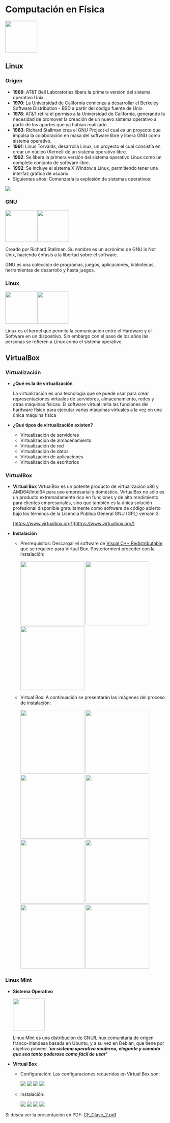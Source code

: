 # Computación en Física
<img src="../images/logo.png" width="100">

## Linux
### Origen
- **1969**: AT&T Bell Laboratories libera la primera versión del sistema operativo Unix.
- **1970**: La Universidad de California comienza a desarrollar el Berkeley Software Distribution - BSD a partir del código fuente de Unix
- **1978**: AT&T retira el permiso a la Universidad de California, generando la necesidad de promover la creación de un nuevo sistema operativo a partir de los aportes que ya habían realizado.
- **1983**: Richard Stallman crea el GNU Project el cual es un proyecto que impulsa la colaboración en masa del software libre y libera GNU como sistema operativo.
- **1991**: Linus Torvalds, desarrolla Linux, un proyecto el cual consistía en crear un núcleo (Kernel) de un sistema operativo libre.
- **1992**: Se libera la primera versión del sistema operativo Linux como un completo conjunto de software libre.
- **1992**: Se incluye el sistema X Window a Linux, permitiendo tener una interfaz gráfica de usuario.
- Siguientes años: Comenzaría la explosión de sistemas operativos:

<img src="images/distribuciones.png">

### GNU
<img src="images/stallman.png" height="100"><img src="images/gnu.png" height="100">

Creado por Richard Stallman. Su nombre es un acrónimo de GNU is Not Unix, haciendo énfasis a la libertad sobre el software. 

GNU es una colección de programas, juegos, aplicaciones, bibliotecas, herramientas de desarrollo y hasta juegos.

### Linux
<img src="images/linus.jpg" height="100"><img src="images/linux.jpeg" height="100">

Linux es el kernel que permite la comunicación entre el Hardware y el Software en un dispositivo. Sin embargo con el paso de los años las personas se refieren a Linux como el sistema operativo.

## VirtualBox
### Virtualización
- **¿Qué es la de virtualización**

    La virtualización es una tecnología que se puede usar para crear representaciones virtuales de servidores, almacenamiento, redes y otras máquinas físicas. El software virtual imita las funciones del hardware físico para ejecutar varias máquinas virtuales a la vez en una única máquina física

- **¿Qué tipos de virtualización existen?**
    - Virtualización de servidores
    - Virtualización de almacenamiento
    - Virtualización de red
    - Virtualización de datos
    - Virtualización de aplicaciones
    - Virtualización de escritorios

### VirtualBox
- **Virtual Box**
    VirtualBox es un potente producto de virtualización x86 y AMD64/Intel64 para uso empresarial y doméstico. VirtualBox no sólo es un producto extremadamente rico en funciones y de alto rendimiento para clientes empresariales, sino que también es la única solución profesional disponible gratuitamente como software de código abierto bajo los términos de la Licencia Pública General GNU (GPL) versión 3.

    [https://www.virtualbox.org/](https://www.virtualbox.org/)

- **Instalación**
    - Prerrequisitos:
    Descargar el software de [Visual C++ Redistributable](https://learn.microsoft.com/es-es/cpp/windows/latest-supported-vc-redist) que se requiere para Virtual Box. Posteriorment proceder con la instalación:

        <img src="images/prerrequisitos_1.png" height="200">

        <img src="images/prerrequisitos_2.png" height="200">

        <img src="images/prerrequisitos_3.png" height="200">

    - Virtual Box:
    A continuación se presentarán las imágenes del proceso de instalación:

        <img src="images/virtualbox_1.png" height="200">

        <img src="images/virtualbox_2.png" height="200">

        <img src="images/virtualbox_3.png" height="200">

        <img src="images/virtualbox_4.png" height="200">

        <img src="images/virtualbox_5.png" height="200">

        <img src="images/virtualbox_6.png" height="200">

        <img src="images/virtualbox_7.png" height="200">

        <img src="images/virtualbox_8.png" height="200">

### Linux Mint
- **Sistema Operativo**

    <img src="images/linuxmint.jpg" width="100">

    Linux Mint es una distribución de GNU/Linux comunitaria de origen franco-irlandesa basada en Ubuntu, y a su vez en Debian, que tiene por objetivo proveer ***'un sistema operativo moderno, elegante y cómodo que sea tanto poderoso como fácil de usar'***

- **Virtual Box**

    - Configuración:
    Las configuraciones requeridas en Virtual Box son:

        <img src="images/configuracion_1.png" heigth="100">

        <img src="images/configuracion_2.png" heigth="100">

        <img src="images/configuracion_3.png" heigth="100">

        <img src="images/configuracion_4.png" heigth="100">

    - Instalación:

        <img src="images/instalacion_1.png" heigth="100">

        <img src="images/instalacion_2.png" heigth="100">

        <img src="images/instalacion_3.png" heigth="100">

        <img src="images/instalacion_4.png" heigth="100">

Si desea ver la presentación en PDF: [CF_Clase_2.pdf](CF_Clase_2.pdf)